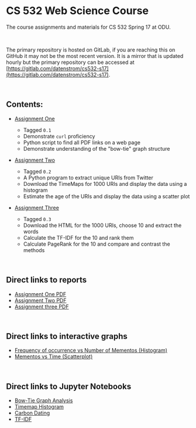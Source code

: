# CS 532 Web Science Course

The course assignments and materials for CS 532 Spring 17 at ODU.

&nbsp;

The primary repository is hosted on GitLab, if you are reaching this
on GitHub it may not be the most recent version. It is a mirror that
is updated hourly but the primary repository can be accessed at
[https://gitlab.com/datenstrom/cs532-s17](https://gitlab.com/datenstrom/cs532-s17).

&nbsp;
## Contents:

*   [Assignment One](https://gitlab.com/datenstrom/cs532-s17/tree/master/assignments/assignment_one)

    *   Tagged `0.1`
    *   Demonstrate `curl` proficiency
    *   Python script to find all PDF links on a web page
    *   Demonstrate understanding of the "bow-tie" graph structure

*   [Assignment Two](https://gitlab.com/datenstrom/cs532-s17/tree/master/assignments/assignment_two)

    *   Tagged `0.2`
    *   A Python program to extract unique URIs from Twitter
    *   Download the TimeMaps for 1000 URIs and display the data using a histogram
    *   Estimate the age of the URIs and display the data using a scatter plot

*   [Assignment Three](https://gitlab.com/datenstrom/cs532-s17/tree/master/assignments/assignment_three)

    *   Tagged `0.3`
    *   Download the HTML for the 1000 URIs, choose 10 and extract the words
    *   Calculate the TF-IDF for the 10 and rank them
    *   Calculate PageRank for the 10 and compare and contrast the methods

&nbsp;
## Direct links to reports

*   [Assignment One PDF](http://datenstrom.gitlab.io/cs532-s17/pdfs/assignment_one.pdf)
*   [Assignment Two PDF](http://datenstrom.gitlab.io/cs532-s17/pdfs/assignment_two.pdf)
*   [Assignment three PDF](http://datenstrom.gitlab.io/cs532-s17/pdfs/assignment_three.pdf)

&nbsp;
## Direct links to interactive graphs

*   [Frequency of occurrence vs Number of Mementos (Histogram)](http://datenstrom.gitlab.io/cs532-s17/notebooks/histogram.html)
*   [Mementos vs Time (Scatterplot)](http://datenstrom.gitlab.io/cs532-s17/notebooks/scatter.html)

&nbsp;
## Direct links to Jupyter Notebooks

*   [Bow-Tie Graph Analysis](http://datenstrom.gitlab.io/cs532-s17/notebooks/graph_structure.html)
*   [Timemap Histogram](http://datenstrom.gitlab.io/cs532-s17/notebooks/timemap_histogram.html)
*   [Carbon Dating](http://datenstrom.gitlab.io/cs532-s17/notebooks/carbon_date.html)
*   [TF-IDF](http://datenstrom.gitlab.io/cs532-s17/notebooks/tfidf.html)
